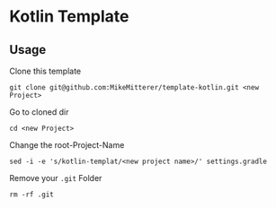 # Kotlin Template

## Usage
Clone this template

    git clone git@github.com:MikeMitterer/template-kotlin.git <new Project>

Go to cloned dir

    cd <new Project>

Change the root-Project-Name

    sed -i -e 's/kotlin-templat/<new project name>/' settings.gradle

Remove your `.git` Folder

    rm -rf .git

        




